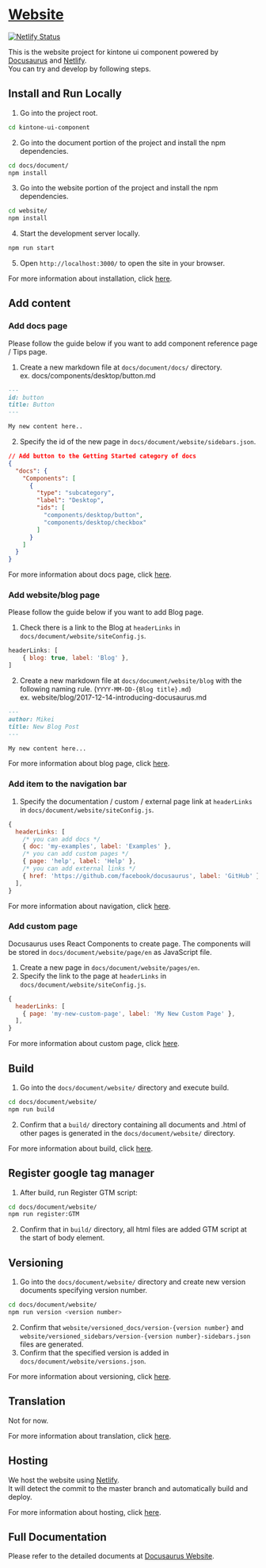 # [Website](https://kintone-ui-component.netlify.app/)
[![Netlify Status](https://api.netlify.com/api/v1/badges/25994a27-19a5-485c-8628-3372bd214533/deploy-status)](https://app.netlify.com/sites/kintone-ui-component/deploys)

This is the website project for kintone ui component powered by [Docusaurus](https://docusaurus.io/) and [Netlify](https://www.netlify.com/).  
You can try and develop by following steps.

## Install and Run Locally

1. Go into the project root.

```sh
cd kintone-ui-component
```

2. Go into the document portion of the project and install the npm dependencies.

```sh
cd docs/document/
npm install
```

3. Go into the website portion of the project and install the npm dependencies.

```sh
cd website/
npm install
```

4. Start the development server locally.

```sh
npm run start
```

5. Open `http://localhost:3000/` to open the site in your browser.

For more information about installation, click [here](https://docusaurus.io/docs/en/installation).

## Add content

### Add docs page

Please follow the guide below if you want to add component reference page / Tips page.

1. Create a new markdown file at `docs/document/docs/` directory.  
ex. docs/components/desktop/button.md

```markdown
---
id: button
title: Button
---

My new content here..
```

2. Specify the id of the new page in `docs/document/website/sidebars.json`.

```json
// Add button to the Getting Started category of docs
{
  "docs": {
    "Components": [
      {
        "type": "subcategory",
        "label": "Desktop",
        "ids": [
          "components/desktop/button",
          "components/desktop/checkbox"
        ]
      }
    ]
  }
}
```

For more information about docs page, click [here](https://docusaurus.io/docs/en/tutorial-create-pages).

### Add website/blog page

Please follow the guide below if you want to add Blog page.

1. Check there is a link to the Blog at `headerLinks` in `docs/document/website/siteConfig.js`.

```js
headerLinks: [
    { blog: true, label: 'Blog' },
]
```

2. Create a new markdown file at `docs/document/website/blog` with the following naming rule. (`YYYY-MM-DD-{Blog title}.md`)  
ex. website/blog/2017-12-14-introducing-docusaurus.md

```markdown
---
author: Mikei
title: New Blog Post
---

My new content here...
```

For more information about blog page, click [here](https://docusaurus.io/docs/en/adding-blog).

### Add item to the navigation bar

1. Specify the documentation / custom / external page link at `headerLinks` in `docs/document/website/siteConfig.js`.

```js
{
  headerLinks: [
    /* you can add docs */
    { doc: 'my-examples', label: 'Examples' },
    /* you can add custom pages */
    { page: 'help', label: 'Help' },
    /* you can add external links */
    { href: 'https://github.com/facebook/docusaurus', label: 'GitHub' },
  ],
}
```

For more information about navigation, click [here](https://docusaurus.io/docs/en/navigation).

### Add custom page

Docusaurus uses React Components to create page.
The components will be stored in `docs/document/website/page/en` as JavaScript file.

1. Create a new page in `docs/document/website/pages/en`.
2. Specify the link to the page at `headerLinks` in `docs/document/website/siteConfig.js`.

```js
{
  headerLinks: [
    { page: 'my-new-custom-page', label: 'My New Custom Page' },
  ],
}
```

For more information about custom page, click [here](https://docusaurus.io/docs/en/custom-pages).

## Build

1. Go into the `docs/document/website/` directory and execute build.

```sh
cd docs/document/website/
npm run build
```

2. Confirm that a `build/` directory containing all documents and .html of other pages is generated in the `docs/document/website/` directory.

For more information about build, click [here](https://docusaurus.io/docs/en/publishing#building-static-html-pages).

## Register google tag manager
1. After build, run Register GTM script:
```sh
cd docs/document/website/
npm run register:GTM
```
2. Confirm that in `build/` directory, all html files are added GTM script at the start of body element.
## Versioning

1. Go into the `docs/document/website/` directory and create new version documents specifying version number.

```sh
cd docs/document/website/
npm run version <version number>
```

2. Confirm that `website/versioned_docs/version-{version number}` and `website/versioned_sidebars/version-{version number}-sidebars.json` files are generated.
3. Confirm that the specified version is added in `docs/document/website/versions.json`.

For more information about versioning, click [here](https://docusaurus.io/docs/en/versioning).

## Translation

Not for now.

For more information about translation, click [here](https://docusaurus.io/docs/en/translation).

## Hosting

We host the website using [Netlify](https://www.netlify.com/).  
It will detect the commit to the master branch and automatically build and deploy.

For more information about hosting, click [here](https://docusaurus.io/docs/en/publishing#hosting-on-netlify).

## Full Documentation

Please refer to the detailed documents at [Docusaurus Website](https://docusaurus.io/).
